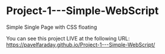 # Project-1---Simple-WebScript
Simple Single Page with CSS floating

You can see this project LIVE at the following URL:
https://pavelfaraday.github.io/Project-1---Simple-WebScript/
